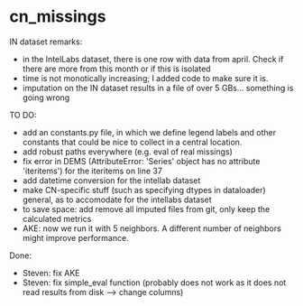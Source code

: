 # cn_missings

IN dataset remarks:

- in the IntelLabs dataset, there is one row with data from april. Check if there are more from this month or if this is isolated
- time is not monotically increasing; I added code to make sure it is.
- imputation on the IN dataset results in a file of over 5 GBs... something is going wrong

TO DO:

- add an constants.py file, in which we define legend labels and other constants that could be nice to collect in a central location.
- add robust paths everywhere (e.g. eval of real missings)
- fix error in DEMS (AttributeError: 'Series' object has no attribute 'iteritems') for the iteritems on line 37
- add datetime conversion for the intellab dataset
- make CN-specific stuff (such as specifying dtypes in dataloader) general, as to accomodate for the intellabs dataset
- to save space: add remove all imputed files from git, only keep the calculated metrics
- AKE: now we run it with 5 neighbors. A different number of neighbors might improve performance.

Done: 
- Steven: fix AKE
- Steven: fix simple_eval function (probably does not work as it does not read results from disk --> change columns)